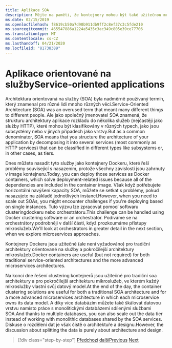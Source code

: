 ```yaml
---
title: Aplikace SOA
description: Mějte na paměti, že kontejnery mohou být také užitečnou možností nasazení pro aplikace SOA.
ms.date: 02/15/2019
ms.openlocfilehash: f8619cb50a7d90b911db9ff2c8ef37c3c5fde210
ms.sourcegitcommit: 465547886a1224a5435c3ac349c805e39ce77706
ms.translationtype: MT
ms.contentlocale: cs-CZ
ms.lasthandoff: 04/21/2020
ms.locfileid: "81738389"
---
```

# <a name="service-oriented-applications"></a><span data-ttu-id="7c86a-103">Aplikace orientované na služby</span><span class="sxs-lookup"><span data-stu-id="7c86a-103">Service-oriented applications</span></span>

<span data-ttu-id="7c86a-104">Architektura orientovaná na služby (SOA) byla nadměrně používaný termín, který znamenal pro různé lidi mnoho různých věcí.</span><span class="sxs-lookup"><span data-stu-id="7c86a-104">Service-Oriented Architecture (SOA) was an overused term that meant many different things to different people.</span></span> <span data-ttu-id="7c86a-105">Ale jako společný jmenovatel SOA znamená, že strukturu architektury aplikace rozkladu do několika služeb (nejčastěji jako služby HTTP), které mohou být klasifikovány v různých typech, jako jsou subsystémy nebo v jiných případech jako vrstvy.</span><span class="sxs-lookup"><span data-stu-id="7c86a-105">But as a common denominator, SOA means that you structure the architecture of your application by decomposing it into several services (most commonly as HTTP services) that can be classified in different types like subsystems or, in other cases, as tiers.</span></span>

<span data-ttu-id="7c86a-106">Dnes můžete nasadit tyto služby jako kontejnery Dockeru, které řeší problémy související s nasazením, protože všechny závislosti jsou zahrnuty v image kontejneru.</span><span class="sxs-lookup"><span data-stu-id="7c86a-106">Today, you can deploy those services as Docker containers, which solve deployment-related issues because all of the dependencies are included in the container image.</span></span> <span data-ttu-id="7c86a-107">Však když potřebujete horizontální navýšení kapacity SOA, můžete se setkat s problémy, pokud nasazujete na základě jednotlivých instancí.</span><span class="sxs-lookup"><span data-stu-id="7c86a-107">However, when you need to scale out SOAs, you might encounter challenges if you're deploying based on single instances.</span></span> <span data-ttu-id="7c86a-108">Tuto výzvu lze zpracovat pomocí softwaru clusteringdockeru nebo orchestrátoru.</span><span class="sxs-lookup"><span data-stu-id="7c86a-108">This challenge can be handled using Docker clustering software or an orchestrator.</span></span> <span data-ttu-id="7c86a-109">Podíváme se na orchestrátory podrobněji v další části, když prozkoumáme přístupy mikroslužeb.</span><span class="sxs-lookup"><span data-stu-id="7c86a-109">We'll look at orchestrators in greater detail in the next section, when we explore microservices approaches.</span></span>

<span data-ttu-id="7c86a-110">Kontejnery Dockeru jsou užitečné (ale není vyžadováno) pro tradiční architektury orientované na služby a pokročilejší architektury mikroslužeb.</span><span class="sxs-lookup"><span data-stu-id="7c86a-110">Docker containers are useful (but not required) for both traditional service-oriented architectures and the more advanced microservices architectures.</span></span>

<span data-ttu-id="7c86a-111">Na konci dne řešení clustering kontejnerů jsou užitečné pro tradiční soa architektury a pro pokročilejší architekturu mikroslužeb, ve kterém každý mikroslužby vlastní svůj datový model.</span><span class="sxs-lookup"><span data-stu-id="7c86a-111">At the end of the day, the container clustering solutions are useful for both a traditional SOA architecture and for a more advanced microservices architecture in which each microservice owns its data model.</span></span> <span data-ttu-id="7c86a-112">A díky více databázím můžete také škálovat datovou vrstvu namísto práce s monolitickými databázemi sdílenými službami SOA.</span><span class="sxs-lookup"><span data-stu-id="7c86a-112">And thanks to multiple databases, you can also scale out the data tier instead of working with monolithic databases shared by the SOA services.</span></span> <span data-ttu-id="7c86a-113">Diskuse o rozdělení dat je však čistě o architektuře a designu.</span><span class="sxs-lookup"><span data-stu-id="7c86a-113">However, the discussion about splitting the data is purely about architecture and design.</span></span>

>[!div class="step-by-step"]
><span data-ttu-id="7c86a-114">[Předchozí](state-and-data-in-docker-applications.md)
>[další](orchestrate-high-scalability-availability.md)</span><span class="sxs-lookup"><span data-stu-id="7c86a-114">[Previous](state-and-data-in-docker-applications.md)
[Next](orchestrate-high-scalability-availability.md)</span></span>
